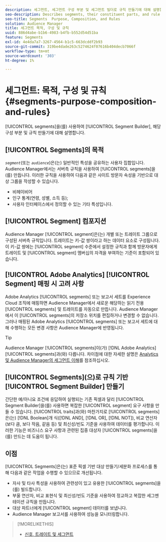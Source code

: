 ```yaml
---
description: 세그먼트, 세그먼트 구성 부분 및 세그먼트 빌더로 규칙 만들기에 대해 설명합니다.
seo-description: Describes segments, their constituent parts, and rule creation with Segment Builder.
seo-title: Segments  Purpose, Composition, and Rules
solution: Audience Manager
title: 세그먼트 목적, 구성 및 규칙
uuid: 886d4abe-b1b6-4983-b4fb-b552d54d51ba
feature: Segments
exl-id: 4e4da7a7-3267-4564-b1c5-663dcddf2b93
source-git-commit: 319be4dade263c5274624f07616b404decb7066f
workflow-type: tm+mt
source-wordcount: '303'
ht-degree: 1%

---
```


# 세그먼트: 목적, 구성 및 규칙 {#segments-purpose-composition-and-rules}

[!UICONTROL segments]을(를) 사용하여 [!UICONTROL Segment Builder], 해당 구성 부분 및 규칙 만들기에 대해 설명합니다.

## [!UICONTROL Segments]의 목적

*`segment`*(또는 *`audience`*)은(는) 일반적인 특성을 공유하는 사용자 집합입니다. Audience Manager에서는 서버측 규칙을 사용하여 [!UICONTROL segments]을(를) 만듭니다. 이러한 규칙을 사용하여 다음과 같은 사이트 방문자 속성을 기반으로 대상 그룹을 작성할 수 있습니다.

* 비헤이비어
* 인구 통계(연령, 성별, 소득 등);
* 사용자 인터페이스에서 정의할 수 있는 기타 특성입니다.

## [!UICONTROL Segment] 컴포지션

Audience Manager [!UICONTROL segment]은(는) 개별 또는 트레이트 그룹으로 구성된 서버측 규칙입니다. 트레이트는 키-값 쌍이라고 하는 데이터 요소로 구성됩니다. 이 키-값 쌍에는 [!UICONTROL segment] 수준에서 설정한 규칙과 함께 방문자에게 트레이트 및 [!UICONTROL segment] 멤버십의 자격을 부여하는 기준이 포함되어 있습니다.

## [!UICONTROL Adobe Analytics] [!UICONTROL Segment] 매핑 시 고려 사항

Adobe Analytics [!UICONTROL segments] 또는 보고서 세트를 Experience Cloud 조직에 매핑하면 Audience Manager에서 새로운 해당하는 읽기 전용 [!UICONTROL segments] 및 트레이트를 자동으로 만듭니다. Audience Manager에서 이 [!UICONTROL segments]의 저장소 위치를 편집하거나 변경할 수 없습니다. 그러나 매핑된 Adobe Analytics [!UICONTROL segments] 또는 보고서 세트에 대해 수행하는 모든 변경 사항은 Audience Manager에 반영됩니다.

>[!TIP]
>
>Audience Manager [!UICONTROL segments]이(가) [!DNL Adobe Analytics] [!UICONTROL segments]과(와) 다릅니다. 차이점에 대한 자세한 설명은 [Analytics 및 Audience Manager의 세그먼트 이해](https://experienceleague.adobe.com/docs/analytics/integration/audience-analytics/audience-analytics-workflow/aam-analytics-segments.html?lang=ko)를 참조하십시오.

## [!UICONTROL Segments]&#x200B;(으)로 규칙 기반 [!UICONTROL Segment Builder] 만들기

간단한 예/아니요 조건에 응답하여 실행되는 기존 픽셀과 달리 [!UICONTROL Segment Builder]을(를) 사용하면 복잡한 [!UICONTROL segment] 요구 사항을 만들 수 있습니다. [!UICONTROL traits]과(와) 마찬가지로 [!UICONTROL segments]은(는) [!DNL Boolean]개 식([!DNL AND], [!DNL OR], [!DNL NOT]), 비교 연산자(보다 큼, 보다 작음, 같음 등) 및 최신성/빈도 기준을 사용하여 데이터를 평가합니다. 이러한 기능은 비즈니스 요구 사항과 관련된 집중 대상자 [!UICONTROL segments]을(를) 만드는 데 도움이 됩니다.

## 이점

[!UICONTROL Segments]은(는) 표준 픽셀 기반 대상 만들기/세분화 프로세스를 통해 다음과 같은 작업을 수행할 수 있으므로 개선됩니다.

* 자사 및 타사 특성을 사용하여 관련성이 있고 유용한 [!UICONTROL segments]을(를) 빌드합니다.
* 부울 연산자, 비교 표현식 및 최신성/빈도 기준을 사용하여 정교하고 복잡한 세그멘테이션 규칙을 만듭니다.
* 대상 파트너에게 [!UICONTROL segment] 데이터를 보냅니다.
* Audience Manager 보고서를 사용하여 성능을 모니터링합니다.

>[!MORELIKETHIS]
>
>* [신호, 트레이트 및 세그먼트](../../reference/signal-trait-segment.md)
